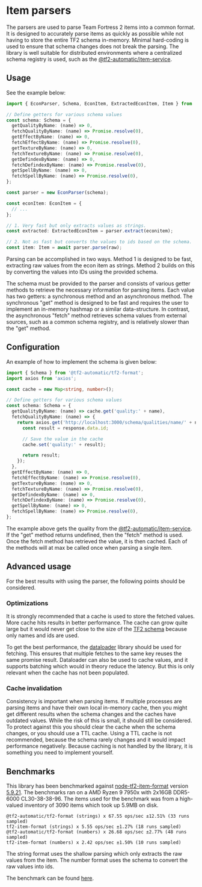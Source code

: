 # Item parsers

The parsers are used to parse Team Fortress 2 items into a common format. It is designed to accurately parse items as quickly as possible while not having to store the entire TF2 schema in-memory. Minimal hard-coding is used to ensure that schema changes does not break the parsing. The library is well suitable for distributed environments where a centralized schema registry is used, such as the [@tf2-automatic/item-service](../../../../../apps/item-service/).

## Usage

See the example below:

```ts
import { EconParser, Schema, EconItem, ExtractedEconItem, Item } from '@tf2-automatic/tf2-format';

// Define getters for various schema values
const schema: Schema = {
  getQualityByName: (name) => 0,
  fetchQualityByName: (name) => Promise.resolve(0),
  getEffectByName: (name) => 0,
  fetchEffectByName: (name) => Promise.resolve(0),
  getTextureByName: (name) => 0,
  fetchTextureByName: (name) => Promise.resolve(0),
  getDefindexByName: (name) => 0,
  fetchDefindexByName: (name) => Promise.resolve(0),
  getSpellByName: (name) => 0,
  fetchSpellByName: (name) => Promise.resolve(0),
};

const parser = new EconParser(schema);

const econItem: EconItem = {
  // ...
};

// 1. Very fast but only extracts values as strings.
const extracted: ExtractedEconItem = parser.extract(econitem);

// 2. Not as fast but converts the values to ids based on the schema.
const item: Item = await parser.parse(raw);
```

Parsing can be accomplished in two ways. Method 1 is designed to be fast, extracting raw values from the econ item as strings. Method 2 builds on this by converting the values into IDs using the provided schema.

The schema must be provided to the parser and consists of various getter methods to retrieve the necessary information for parsing items. Each value has two getters: a synchronous method and an asynchronous method. The synchronous "get" method is designed to be fast and requires the user to implement an in-memory hashmap or a similar data-structure. In contrast, the asynchronous "fetch" method retrieves schema values from external sources, such as a common schema registry, and is relatively slower than the "get" method.

## Configuration

An example of how to implement the schema is given below:

```ts
import { Schema } from '@tf2-automatic/tf2-format';
import axios from 'axios';

const cache = new Map<string, number>();

// Define getters for various schema values
const schema: Schema = {
  getQualityByName: (name) => cache.get('quality:' + name),
  fetchQualityByName: (name) => {
    return axios.get('http://localhost:3000/schema/qualities/name/' + name).then((response) => {
      const result = response.data.id;

      // Save the value in the cache
      cache.set('quality:' + result);

      return result;
    });
  },
  getEffectByName: (name) => 0,
  fetchEffectByName: (name) => Promise.resolve(0),
  getTextureByName: (name) => 0,
  fetchTextureByName: (name) => Promise.resolve(0),
  getDefindexByName: (name) => 0,
  fetchDefindexByName: (name) => Promise.resolve(0),
  getSpellByName: (name) => 0,
  fetchSpellByName: (name) => Promise.resolve(0),
};
```

The example above gets the quality from the [@tf2-automatic/item-service](../../../../../apps/item-service/). If the "get" method returns undefined, then the "fetch" method is used. Once the fetch method has retrieved the value, it is then cached. Each of the methods will at max be called once when parsing a single item.

## Advanced usage

For the best results with using the parser, the following points should be considered.

### Optimizations

It is strongly recommended that a cache is used to store the fetched values. More cache hits results in better performance. The cache can grow quite large but it would never get close to the size of the [TF2 schema](https://wiki.teamfortress.com/wiki/Item_schema) because only names and ids are used.

To get the best performance, the [dataloader](https://github.com/graphql/dataloader) library should be used for fetching. This ensures that multiple fetches to the same key reuses the same promise result. Dataloader can also be used to cache values, and it supports batching which would in theory reduce the latency. But this is only relevant when the cache has not been populated.

### Cache invalidation

Consistency is important when parsing items. If multiple processes are parsing items and have their own local in-memory cache, then you might get different results when the schema changes and the caches have outdated values. While the risk of this is small, it should still be considered. To protect against this you should clear the cache when the schema changes, or you should use a TTL cache. Using a TTL cache is not recommended, because the schema rarely changes and it would impact performance negatively. Because caching is not handled by the library, it is something you need to implement yourself.

## Benchmarks

This library has been benchmarked against [node-tf2-item-format](https://github.com/danocmx/node-tf2-item-format) version [5.9.21](https://github.com/danocmx/node-tf2-item-format/releases/tag/v5.9.21). The benchmarks ran on a AMD Ryzen 9 7950x with 2x16GB DDR5-6000 CL30-38-38-96. The items used for the benchmark was from a high-valued inventory of 3090 items which took up 5.9MB on disk.

```
@tf2-automatic/tf2-format (strings) x 67.55 ops/sec ±12.51% (33 runs sampled)
tf2-item-format (strings) x 5.55 ops/sec ±1.27% (18 runs sampled)
@tf2-automatic/tf2-format (numbers) x 26.68 ops/sec ±2.77% (48 runs sampled)
tf2-item-format (numbers) x 2.42 ops/sec ±1.50% (10 runs sampled)
```

The string format uses the shallow parsing which only extracts the raw values from the item. The number format uses the schema to convert the raw values into ids.

The benchmark can be found [here](../../../../../benchmarks/tf2-format/).
